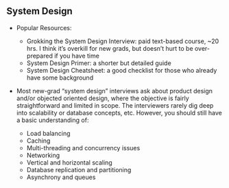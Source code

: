 ## System Design

- Popular Resources:

  - Grokking the System Design Interview: paid text-based course, ~20 hrs. I think it’s overkill for new grads, but doesn’t hurt to be over-prepared if you have time
  - System Design Primer: a shorter but detailed guide
  - System Design Cheatsheet: a good checklist for those who already have some background

- Most new-grad “system design” interviews ask about product design and/or objected oriented design, where the objective is fairly straightforward and limited in scope. The interviewers rarely dig deep into scalability or database concepts, etc. However, you should still have a basic understanding of:
  - Load balancing
  - Caching
  - Multi-threading and concurrency issues
  - Networking
  - Vertical and horizontal scaling
  - Database replication and partitioning
  - Asynchrony and queues

